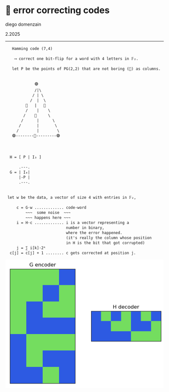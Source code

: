 # 🐊 error correcting codes

diego domenzain

2.2025

---

```text
   Hamming code (7,4)
 
    ⟶ correct one bit-flip for a word with 4 letters in 𝔽₂. 
 
   let P be the points of PG(2,2) that are not boring (🔴) as columns.
 
 
             🟣
             /|\
            / | \
           /  |  \
         🔴   |   🔴
         /    |    \
        /    🔴     \
       /      |      \
      /       |       \
     /        |        \
   🟣--------🔴---------🟣
 
 

  H = [ P | I₃ ]
      
      .---. 
  G = | I₄|
      |-P |
      .---.
 
 
 let w be the data, a vector of size 4 with entries in 𝔽₂,
 
     c = G·w ............. code-word
         ~~~  some noise  ~~~
         ~~~ happens here ~~~
     i = H⋅c ............. i is a vector representing a 
                           number in binary, 
                           where the error happened.
                           (it's really the column whose position
                           in H is the bit that got corrupted)
     j = ∑ i[k]·2ᵏ
  c[j] = c[j] + 1 ........ c gets corrected at position j.
```

[![](../pics/hamming74.png)](ipynb/lincodes.ipynb)